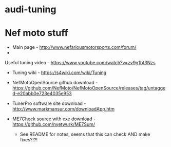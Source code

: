 # audi-tuning



# Nef moto stuff
- Main page - http://www.nefariousmotorsports.com/forum/
- 


Useful tuning video - https://www.youtube.com/watch?v=zv9g1bt3Nzs
- Tuning wiki - https://s4wiki.com/wiki/Tuning


- NefMotoOpenSource github download - https://github.com/NefMoto/NefMotoOpenSource/releases/tag/untagged-e20abb0e723e4035e953
- TunerPro software site download - http://www.markmansur.com/downloadApp.htm
- ME7Check source with exe download - https://github.com/nyetwurk/ME7Sum/
    - See README for notes, seems that this can check AND make fixes?!?!


